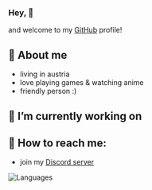 ### Hey, 👋

and welcome to my [GitHub](https://github.com) profile!

## 🐼 About me
  - living in austria  <!-- - founder of [Keomu](https://keomu.com) -->
  - love playing games & watching anime
  - friendly person :)
    
## 🔭 I’m currently working on
  <!-- - [Kuma](https://github.com/KumaaaBot) (Discord Bot) -->
  <!-- - a discord.js framework -->
  <!-- - a process manager ([PMGO2](https://github.com/Pandaaa2507/PMGO2)) -->
    
## 📖 How to reach me:
  - join my [Discord server](https://discord.gg/MMH4rpk)

<!-- ![Stats](https://github-readme-stats.vercel.app/api?username=pandaaa2507&theme=tokyonight) -->
![Languages](https://github-readme-stats.vercel.app/api/top-langs/?username=pandaaa2507&layout=compact&theme=tokyonight)
